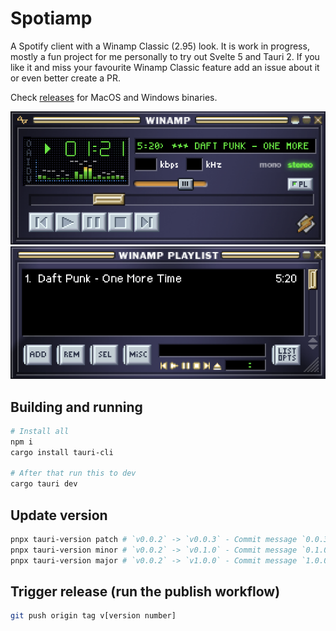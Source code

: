 # Spotiamp

A Spotify client with a Winamp Classic (2.95) look.
It is work in progress, mostly a fun project for me personally to try out Svelte 5 and Tauri 2.
If you like it and miss your favourite Winamp Classic feature add an issue about it or even better create a PR.

Check [releases](https://github.com/tedsteen/Spotiamp/releases/) for MacOS and Windows binaries.
<p align="center">
  <img src="player.png" alt="Player"/>
  <br />
  <img src="playlist.png" alt="Playlist"/>
</p>

## Building and running
```bash
# Install all
npm i
cargo install tauri-cli

# After that run this to dev
cargo tauri dev
```

## Update version
```bash
pnpx tauri-version patch # `v0.0.2` -> `v0.0.3` - Commit message `0.0.3`
pnpx tauri-version minor # `v0.0.2` -> `v0.1.0` - Commit message `0.1.0`
pnpx tauri-version major # `v0.0.2` -> `v1.0.0` - Commit message `1.0.0`
```

## Trigger release (run the publish workflow)
```bash
git push origin tag v[version number]
```